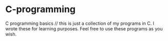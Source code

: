 # C-programming
C programming basics
// this is just a collection of my programs in C. I wrote these for learning purposes. Feel free to use these programs as you wish. 
